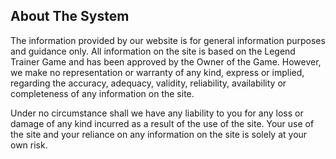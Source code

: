 ## About The System

The information provided by our website is for general information purposes and guidance only. All information on the site is based on the Legend Trainer Game and has been approved by the Owner of the Game. However, we make no representation or warranty of any kind, express or implied, regarding the accuracy, adequacy, validity, reliability, availability or completeness of any information on the site.

Under no circumstance shall we have any liability to you for any loss or damage of any kind incurred as a result of the use of the site. Your use of the site and your reliance on any information on the site is solely at your own risk.

